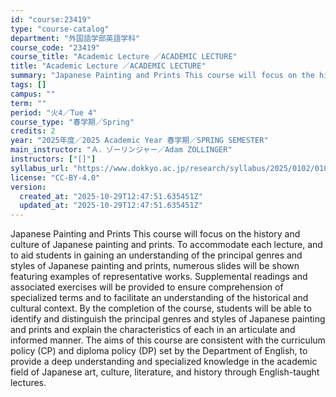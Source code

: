 ```yaml
---
id: "course:23419"
type: "course-catalog"
department: "外国語学部英語学科"
course_code: "23419"
course_title: "Academic Lecture ／ACADEMIC LECTURE"
title: "Academic Lecture ／ACADEMIC LECTURE"
summary: "Japanese Painting and Prints This course will focus on the history and culture of Japanese painting and prints. To accom…"
tags: []
campus: ""
term: ""
period: "火4／Tue 4"
course_type: "春学期／Spring"
credits: 2
year: "2025年度／2025 Academic Year 春学期／SPRING SEMESTER"
main_instructor: "Ａ．ゾーリンジャー／Adam ZOLLINGER"
instructors: ["[]"]
syllabus_url: "https://www.dokkyo.ac.jp/research/syllabus/2025/0102/0102_23419_ja_JP.html"
license: "CC-BY-4.0"
version:
  created_at: "2025-10-29T12:47:51.635451Z"
  updated_at: "2025-10-29T12:47:51.635451Z"
---
```

Japanese Painting and Prints This course will focus on the history and culture of Japanese painting and prints. To accommodate each lecture, and to aid students in gaining an understanding of the principal genres and styles of Japanese painting and prints, numerous slides will be shown featuring examples of representative works. Supplemental readings and associated exercises will be provided to ensure comprehension of specialized terms and to facilitate an understanding of the historical and cultural context. By the completion of the course, students will be able to identify and distinguish the principal genres and styles of Japanese painting and prints and explain the characteristics of each in an articulate and informed manner. The aims of this course are consistent with the curriculum policy (CP) and diploma policy (DP) set by the Department of English, to provide a deep understanding and specialized knowledge in the academic field of Japanese art, culture, literature, and history through English-taught lectures.
